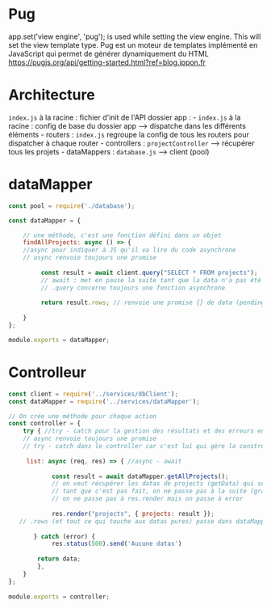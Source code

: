 # Pug

app.set('view engine', 'pug'); is used while setting the view engine. This will set the view template type.
Pug est un moteur de templates implémenté en JavaScript qui permet de générer dynamiquement du HTML
<https://pugjs.org/api/getting-started.html?ref=blog.ippon.fr>

# Architecture
`index.js` à la racine : fichier d'init de l'API
dossier app :
    - `index.js` à la racine : config de base du dossier app --> dispatche dans les différents éléments
    - routers : `index.js` regroupe la config de tous les routers pour dispatcher à chaque router
    - controllers : `projectController` --> récupérer tous les projets
    - dataMappers : `database.js` --> client (pool)

# dataMapper

```js
const pool = require('./database');

const dataMapper = {

    // une méthode, c'est une fonction défini dans un objet
    findAllProjects: async () => { 
    //async pour indiquer à JS qu'il va lire du code asynchrone
    // async renvoie toujours une promise
  
         const result = await client.query("SELECT * FROM projects"); 
         // await : met en pause la suite tant que la data n'a pas été récupérée
         // .query concerne toujours une fonction asynchrone
         
         return result.rows; // renvoie une promise {} de data (pending) jusqu'à ce qu'on ait récupéré les données
    
    } 
};

module.exports = dataMapper;
```

# Controlleur

```js
const client = require('../services/dbClient');
const dataMapper = require('../services/dataMapper');

// On crée une méthode pour chaque action
const controller = {
    try { //try - catch pour la gestion des résultats et des erreurs en cas de promise
    // async renvoie toujours une promise
    // try - catch dans le controller car c'est lui qui gère la construction de notre vue, pas dataMapper
    
     list: async (req, res) => { //async - await
       
            const result = await dataMapper.getAllProjects(); 
            // on veut récupérer les datas de projects (getData) qui sont dans dataMapper
            // tant que c'est pas fait, on ne passe pas à la suite (grace à await), mais seulement dans le scope de la fonction try
            // on ne passe pas à res.render mais on passe à error
            
            res.render("projects", { projects: result });
   // .rows (et tout ce qui touche aux datas pures) passe dans dataMapper
       
       } catch (error) {
            res.status(500).send('Aucune datas')
       
        return data;
        },
    }
};
    
module.exports = controller;
```



